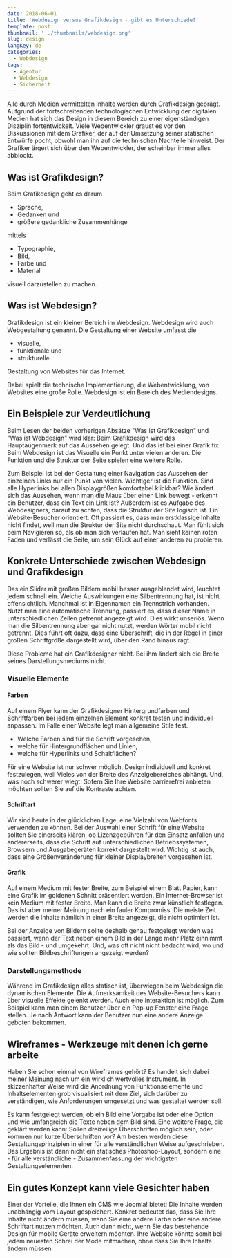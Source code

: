 ```yaml
---
date: 2018-06-01
title: 'Webdesign versus Grafikdesign - gibt es Unterschiede?'
template: post
thumbnail: '../thumbnails/webdesign.png'
slug: design
langKey: de
categories:
  - Webdesign
tags:
  - Agentur
  - Webdesign
  - Sicherheit
---
```


Alle durch Medien vermittelten Inhalte werden durch Grafikdesign geprägt. Aufgrund der fortschreitenden technologischen Entwicklung der digitalen Medien hat sich das Design in diesem Bereich zu einer eigenständigen Disziplin fortentwickelt. Viele Webentwickler graust es vor den Diskussionen mit dem Grafiker, der auf der Umsetzung seiner statischen Entwürfe pocht, obwohl man ihn auf die technischen Nachteile hinweist. Der Grafiker ärgert sich über den Webentwickler, der scheinbar immer alles abblockt.

## Was ist Grafikdesign?

Beim Grafikdesign geht es darum

- Sprache,
- Gedanken und
- größere gedankliche Zusammenhänge

mittels

- Typographie,
- Bild,
- Farbe und
- Material

visuell darzustellen zu machen.

## Was ist Webdesign?

Grafikdesign ist ein kleiner Bereich im Webdesign. Webdesign wird auch Webgestaltung genannt. Die Gestaltung einer Website umfasst die

- visuelle,
- funktionale und
- strukturelle

Gestaltung von Websites für das Internet.

Dabei spielt die technische Implementierung, die Webentwicklung, von Websites eine große Rolle. Webdesign ist ein Bereich des Mediendesigns.

## Ein Beispiele zur Verdeutlichung

Beim Lesen der beiden vorherigen Absätze "Was ist Grafikdesign" und "Was ist Webdesign" wird klar: Beim Grafikdesign wird das Hauptaugenmerk auf das Aussehen gelegt. Und das ist bei einer Grafik fix. Beim Webdesign ist das Visuelle ein Punkt unter vielen anderen. Die Funktion und die Struktur der Seite spielen eine weitere Rolle.

Zum Beispiel ist bei der Gestaltung einer Navigation das Aussehen der einzelnen Links nur ein Punkt von vielen. Wichtiger ist die Funktion. Sind alle Hyperlinks bei allen Displaygrößen komfortabel klickbar? Wie ändert sich das Aussehen, wenn man die Maus über einen Link bewegt - erkennt ein Benutzer, dass ein Text ein Link ist? Außerdem ist es Aufgabe des Webdesigners, darauf zu achten, dass die Struktur der Site logisch ist. Ein Website-Besucher orientiert. Oft passiert es, dass man erstklassige Inhalte nicht findet, weil man die Struktur der Site nicht durchschaut. Man fühlt sich beim Navigieren so, als ob man sich verlaufen hat. Man sieht keinen roten Faden und verlässt die Seite, um sein Glück auf einer anderen zu probieren.

## Konkrete Unterschiede zwischen Webdesign und Grafikdesign

Das ein Slider mit großen Bildern mobil besser ausgeblendet wird, leuchtet jedem schnell ein. Welche Auswirkungen eine Silbentrennung hat, ist nicht offensichtlich. Manchmal ist in Eigennamen ein Trennstrich vorhanden. Nutzt man eine automatische Trennung, passiert es, dass dieser Name in unterschiedlichen Zeilen getrennt angezeigt wird. Dies wirkt unseriös. Wenn man die Silbentrennung aber gar nicht nutzt, werden Wörter mobil nicht getrennt. Dies führt oft dazu, dass eine Überschrift, die in der Regel in einer großen Schriftgröße dargestellt wird, über den Rand hinaus ragt.

Diese Probleme hat ein Grafikdesigner nicht. Bei ihm ändert sich die Breite seines Darstellungsmediums nicht.

### Visuelle Elemente

#### Farben

Auf einem Flyer kann der Grafikdesigner Hintergrundfarben und Schriftfarben bei jedem einzelnen Element konkret testen und individuell anpassen. Im Falle einer Website legt man allgemeine Stile fest.

- Welche Farben sind für die Schrift vorgesehen,
- welche für Hintergrundflächen und Linien,
- welche für Hyperlinks und Schaltflächen?

Für eine Website ist nur schwer möglich, Design individuell und konkret festzulegen, weil Vieles von der Breite des Anzeigebereiches abhängt. Und, was noch schwerer wiegt: Sofern Sie Ihre Website barrierefrei anbieten möchten sollten Sie auf die Kontraste achten.

#### Schriftart

Wir sind heute in der glücklichen Lage, eine Vielzahl von Webfonts verwenden zu können. Bei der Auswahl einer Schrift für eine Website sollten Sie einerseits klären, ob Lizenzgebühren für den Einsatz anfallen und andererseits, dass die Schrift auf unterschiedlichen Betriebssystemen, Browsern und Ausgabegeräten korrekt dargestellt wird. Wichtig ist auch, dass eine Größenveränderung für kleiner Displaybreiten vorgesehen ist.

#### Grafik

Auf einem Medium mit fester Breite, zum Beispiel einem Blatt Papier, kann eine Grafik im goldenen Schnitt präsentiert werden. Ein Internet-Browser ist kein Medium mit fester Breite. Man kann die Breite zwar künstlich festlegen. Das ist aber meiner Meinung nach ein fauler Kompromiss. Die meiste Zeit werden die Inhalte nämlich in einer Breite angezeigt, die nicht optimiert ist.

Bei der Anzeige von Bildern sollte deshalb genau festgelegt werden was passiert, wenn der Text neben einem Bild in der Länge mehr Platz einnimmt als das Bild - und umgekehrt. Und, was oft nicht nicht bedacht wird, wo und wie sollten Bildbeschriftungen angezeigt werden?

### Darstellungsmethode

Während im Grafikdesign alles statisch ist, überwiegen beim Webdesign die dynamischen Elemente. Die Aufmerksamkeit des Website-Besuchers kann über visuelle Effekte gelenkt werden. Auch eine Interaktion ist möglich. Zum Beispiel kann man einem Benutzer über ein Pop-up Fenster eine Frage stellen. Je nach Antwort kann der Benutzer nun eine andere Anzeige geboten bekommen.

## Wireframes - Werkzeuge mit denen ich gerne arbeite

Haben Sie schon einmal von Wireframes gehört? Es handelt sich dabei meiner Meinung nach um ein wirklich wertvolles Instrument. In skizzenhafter Weise wird die Anordnung von Funktionselemente und Inhaltselementen grob visualisiert mit dem Ziel, sich darüber zu verständigen, wie Anforderungen umgesetzt und was gestaltet werden soll.

Es kann festgelegt werden, ob ein Bild eine Vorgabe ist oder eine Option und wie umfangreich die Texte neben dem Bild sind. Eine weitere Frage, die geklärt werden kann: Sollen dreizeilige Überschriften möglich sein, oder kommen nur kurze Überschriften vor? Am besten werden diese Gestaltungsprinzipien in einer für alle verständlichen Weise aufgeschrieben. Das Ergebnis ist dann nicht ein statisches Photoshop-Layout, sondern eine - für alle verständliche - Zusammenfassung der wichtigsten Gestaltungselementen.

## Ein gutes Konzept kann viele Gesichter haben

Einer der Vorteile, die Ihnen ein CMS wie Joomla! bietet: Die Inhalte werden unabhängig vom Layout gespeichert. Konkret bedeutet das, dass Sie Ihre Inhalte nicht ändern müssen, wenn Sie eine andere Farbe oder eine andere Schriftart nutzen möchten. Auch dann nicht, wenn Sie das bestehende Design für mobile Geräte erweitern möchten. Ihre Website könnte somit bei jedem neuesten Schrei der Mode mitmachen, ohne dass Sie Ihre Inhalte ändern müssen.

